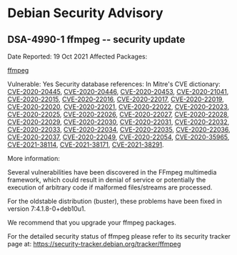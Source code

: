 
Debian Security Advisory
========================


DSA-4990-1 ffmpeg -- security update
------------------------------------



Date Reported:
19 Oct 2021
Affected Packages:

[ffmpeg](https://packages.debian.org/src:ffmpeg)

Vulnerable:
Yes
Security database references:
In Mitre's CVE dictionary: [CVE-2020-20445](https://security-tracker.debian.org/tracker/CVE-2020-20445), [CVE-2020-20446](https://security-tracker.debian.org/tracker/CVE-2020-20446), [CVE-2020-20453](https://security-tracker.debian.org/tracker/CVE-2020-20453), [CVE-2020-21041](https://security-tracker.debian.org/tracker/CVE-2020-21041), [CVE-2020-22015](https://security-tracker.debian.org/tracker/CVE-2020-22015), [CVE-2020-22016](https://security-tracker.debian.org/tracker/CVE-2020-22016), [CVE-2020-22017](https://security-tracker.debian.org/tracker/CVE-2020-22017), [CVE-2020-22019](https://security-tracker.debian.org/tracker/CVE-2020-22019), [CVE-2020-22020](https://security-tracker.debian.org/tracker/CVE-2020-22020), [CVE-2020-22021](https://security-tracker.debian.org/tracker/CVE-2020-22021), [CVE-2020-22022](https://security-tracker.debian.org/tracker/CVE-2020-22022), [CVE-2020-22023](https://security-tracker.debian.org/tracker/CVE-2020-22023), [CVE-2020-22025](https://security-tracker.debian.org/tracker/CVE-2020-22025), [CVE-2020-22026](https://security-tracker.debian.org/tracker/CVE-2020-22026), [CVE-2020-22027](https://security-tracker.debian.org/tracker/CVE-2020-22027), [CVE-2020-22028](https://security-tracker.debian.org/tracker/CVE-2020-22028), [CVE-2020-22029](https://security-tracker.debian.org/tracker/CVE-2020-22029), [CVE-2020-22030](https://security-tracker.debian.org/tracker/CVE-2020-22030), [CVE-2020-22031](https://security-tracker.debian.org/tracker/CVE-2020-22031), [CVE-2020-22032](https://security-tracker.debian.org/tracker/CVE-2020-22032), [CVE-2020-22033](https://security-tracker.debian.org/tracker/CVE-2020-22033), [CVE-2020-22034](https://security-tracker.debian.org/tracker/CVE-2020-22034), [CVE-2020-22035](https://security-tracker.debian.org/tracker/CVE-2020-22035), [CVE-2020-22036](https://security-tracker.debian.org/tracker/CVE-2020-22036), [CVE-2020-22037](https://security-tracker.debian.org/tracker/CVE-2020-22037), [CVE-2020-22049](https://security-tracker.debian.org/tracker/CVE-2020-22049), [CVE-2020-22054](https://security-tracker.debian.org/tracker/CVE-2020-22054), [CVE-2020-35965](https://security-tracker.debian.org/tracker/CVE-2020-35965), [CVE-2021-38114](https://security-tracker.debian.org/tracker/CVE-2021-38114), [CVE-2021-38171](https://security-tracker.debian.org/tracker/CVE-2021-38171), [CVE-2021-38291](https://security-tracker.debian.org/tracker/CVE-2021-38291).  

More information:

Several vulnerabilities have been discovered in the FFmpeg multimedia
framework, which could result in denial of service or potentially the
execution of arbitrary code if malformed files/streams are processed.


For the oldstable distribution (buster), these problems have been fixed
in version 7:4.1.8-0+deb10u1.


We recommend that you upgrade your ffmpeg packages.


For the detailed security status of ffmpeg please refer to
its security tracker page at:
<https://security-tracker.debian.org/tracker/ffmpeg>





